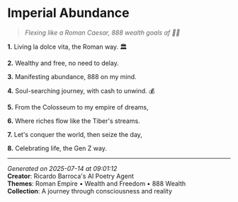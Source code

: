 # Imperial Abundance

> *Flexing like a Roman Caesar, 888 wealth goals af 💎🤴*

**1.** Living la dolce vita, the Roman way. 🏛️


**2.** Wealthy and free, no need to delay.


**3.** Manifesting abundance, 888 on my mind.


**4.** Soul-searching journey, with cash to unwind. 💰


**5.** From the Colosseum to my empire of dreams,


**6.** Where riches flow like the Tiber's streams.


**7.** Let's conquer the world, then seize the day,


**8.** Celebrating life, the Gen Z way.



---

*Generated on 2025-07-14 at 09:01:12*  
**Creator**: Ricardo Barroca's AI Poetry Agent  
**Themes**: Roman Empire • Wealth and Freedom • 888 Wealth  
**Collection**: A journey through consciousness and reality
